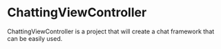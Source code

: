 # ChattingViewController
ChattingViewController is a project that will create a chat framework that can be easily used.
